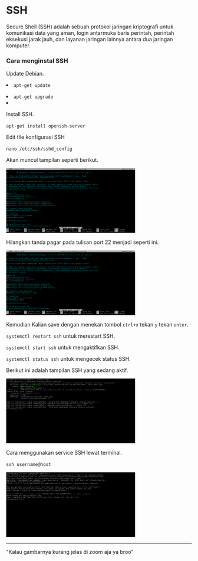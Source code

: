 # SSH
<p>Secure Shell (SSH) adalah sebuah protokol jaringan kriptografi untuk komunikasi data yang aman, login antarmuka baris perintah, perintah eksekusi jarak jauh, dan layanan jaringan lainnya antara dua jaringan komputer.</p>
<h3>Cara menginstal SSH</h3>
<p>Update Debian.</p>
<p><li><code>apt-get update</code></li></p>
<p><li><code>apt-get upgrade</code><li></p>
<p>Install SSH.</p>
<p><code>apt-get install openssh-server</code></p>
<p>Edit file konfigurasi SSH</p>
<p><code>nano /etc/ssh/sshd_config</code></p>
<p>Akan muncul tampilan seperti berikut.</p>
<img src="https://github.com/rofisikunyuk/SSH/blob/main/Screenshot/VirtualBox_DEBIAN10%5BSERVER%5D_07_02_2022_13_57_43.png" width="350" height="175">
<p>Hilangkan tanda pagar pada tulisan port 22 menjadi seperti ini.</p>
<img src="https://github.com/rofisikunyuk/SSH/blob/main/Screenshot/VirtualBox_DEBIAN10%5BSERVER%5D_07_02_2022_13_58_02.png" width="350" height="175">
<p>Kemudian Kalian save dengan menekan tombol <code>ctrl+x</code> tekan <code>y</code> tekan <code>enter</code>.</p>
<p><code>systemctl restart ssh</code> untuk merestart SSH.</p>
<p><code>systemctl start ssh</code> untuk mengaktifkan SSH.</p>
<p><code>systemctl status ssh</code> untuk mengecek status SSH.</p>
<p>Berikut ini adalah tampilan SSH yang sedang aktif.</p>
<img src="https://github.com/rofisikunyuk/SSH/blob/main/Screenshot/VirtualBox_DEBIAN10%5BSERVER%5D_07_02_2022_13_58_27.png" width="350" height="175">
<p>Cara menggunakan service SSH lewat terminal.</p>
<p><code>ssh username@host</code></p>
<img src="https://github.com/rofisikunyuk/SSH/blob/main/Screenshot/ssh%20terminal.png" width="350" height="175"><hr>
<p>"Kalau gambarnya kurang jelas di zoom aja ya broo"</p>
